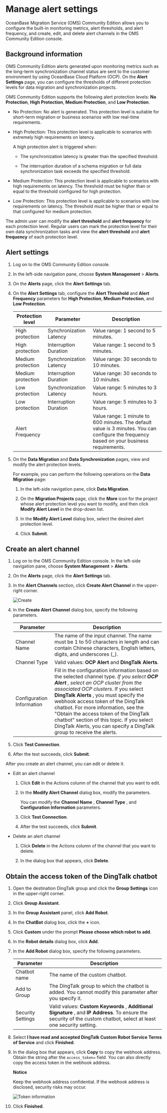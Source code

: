 # Manage alert settings

OceanBase Migration Service (OMS) Community Edition allows you to configure the built-in monitoring metrics, alert thresholds, and alert frequency, and create, edit, and delete alert channels in the OMS Community Edition console.

## Background information

OMS Community Edition alerts generated upon monitoring metrics such as the long-term synchronization channel status are sent to the customer environment by using OceanBase Cloud Platform (OCP). On the **Alert Settings** page, you can configure the thresholds of different protection levels for data migration and synchronization projects.

OMS Community Edition supports the following alert protection levels: **No Protection**, **High Protection**, **Medium Protection**, and **Low Protection**.

* No Protection: No alert is generated. This protection level is suitable for short-term migration or business scenarios with low real-time requirements.

* High Protection: This protection level is applicable to scenarios with extremely high requirements on latency.

  A high protection alert is triggered when:

  * The synchronization latency is greater than the specified threshold.
  
  * The interruption duration of a schema migration or full data synchronization task exceeds the specified threshold.

* Medium Protection: This protection level is applicable to scenarios with high requirements on latency. The threshold must be higher than or equal to the threshold configured for high protection.

* Low Protection: This protection level is applicable to scenarios with low requirements on latency. The threshold must be higher than or equal to that configured for medium protection.

The admin user can modify the **alert threshold** and **alert frequency** for each protection level. Regular users can mark the protection level for their own data synchronization tasks and view the **alert threshold** and **alert frequency** of each protection level.

## Alert settings

1. Log on to the OMS Community Edition console.

2. In the left-side navigation pane, choose **System Management** \> **Alerts**.

3. On the **Alerts** page, click the **Alert Settings** tab.

4. On the **Alert Settings** tab, configure the **Alert Threshold** and **Alert Frequency** parameters for **High Protection**, **Medium Protection**, and **Low Protection**.

   | Protection level  |        Parameter        |    Description        |
   |-------------------|-------------------------|------------------------|
   | High protection   | Synchronization Latency | Value range: 1 second to 5 minutes.                                                                                                        |
   | High protection   | Interruption Duration   | Value range: 1 second to 5 minutes.                                                                                                        |
   | Medium protection | Synchronization Latency | Value range: 30 seconds to 10 minutes.                                                                                                     |
   | Medium protection | Interruption Duration   | Value range: 30 seconds to 10 minutes.                                                                                                     |
   | Low protection    | Synchronization Latency | Value range: 5 minutes to 3 hours.                                                                                                         |
   | Low protection    | Interruption Duration   | Value range: 5 minutes to 3 hours.                                                                                                         |
   | Alert Frequency                            || Value range: 1 minute to 600 minutes. The default value is 3 minutes. You can configure the frequency based on your business requirements. |

5. On the **Data Migration** and **Data Synchronization** pages, view and modify the alert protection levels.

   For example, you can perform the following operations on the **Data Migration** page:

   1. In the left-side navigation pane, click **Data Migration**.

   2. On the **Migration Projects** page, click the **More** icon for the project whose alert protection level you want to modify, and then click **Modify Alert Level** in the drop-down list.

   3. In the **Modify Alert Level** dialog box, select the desired alert protection level.

   4. Click **Submit**.

## Create an alert channel

1. Log on to the OMS Community Edition console. In the left-side navigation pane, choose **System Management** \> **Alerts**.

2. On the **Alerts** page, click the **Alert Settings** tab.

3. In the **Alert Channels** section, click **Create Alert Channel** in the upper-right corner.

   ![Create](https://help-static-aliyun-doc.aliyuncs.com/assets/img/en-US/3674229461/p291330.png)

4. In the **Create Alert Channel** dialog box, specify the following parameters.

   |         Parameter         |                                                                                                                                                                                                                                                                                            Description                                                                                                                                                                                                                                                                                            |
   |---------------------------|---------------------------------------------------------------------------------------------------------------------------------------------------------------------------------------------------------------------------------------------------------------------------------------------------------------------------------------------------------------------------------------------------------------------------------------------------------------------------------------------------------------------------------------------------------------------------------------------------|
   | Channel Name              | The name of the input channel. The name must be 1 to 50 characters in length and can contain Chinese characters, English letters, digits, and underscores (_).                                                                                                                                                                                                                                                                                                                                                                                                                                    |
   | Channel Type              | Valid values: **OCP Alert** and **DingTalk Alerts**.                                                                                                                                                                                                                                                                                                                                                                                                                                                                                                                                             |
   | Configuration Information | Fill in the configuration information based on the selected channel type. *If you select **OCP Alert** , select an OCP cluster from the associated OCP clusters.* If you select **DingTalk Alerts** , you must specify the webhook access token of the DingTalk chatbot. For more information, see the "Obtain the access token of the DingTalk chatbot" section of this topic.  If you select DingTalk Alerts, you can specify a DingTalk group to receive the alerts.    |

5. Click **Test Connection**.

6. After the test succeeds, click **Submit**.

After you create an alert channel, you can edit or delete it.

* Edit an alert channel

  1. Click **Edit** in the Actions column of the channel that you want to edit.

  2. In the **Modify Alert Channel** dialog box, modify the parameters.

     You can modify the **Channel Name** , **Channel Type** , and **Configuration Information** parameters.

  3. Click **Test Connection**.

  4. After the test succeeds, click **Submit**.

* Delete an alert channel

  1. Click **Delete** in the Actions column of the channel that you want to delete.

  2. In the dialog box that appears, click **Delete**.

## Obtain the access token of the DingTalk chatbot

1. Open the destination DingTalk group and click the **Group Settings** icon in the upper-right corner.

2. Click **Group Assistant**.

3. In the **Group Assistant** panel, click **Add Robot**.

4. In the **ChatBot** dialog box, click the **+** icon.

5. Click **Custom** under the prompt **Please choose which robot to add**.

6. In the **Robot details** dialog box, click **Add**.

7. In the **Add Robot** dialog box, specify the following parameters.

   |     Parameter     |                                                                                                                                                                         Description                                                                                                                                                                          |
   |-------------------|--------------------------------------------------------------------------------------------------------------------------------------------------------------------------------------------------------------------------------------------------------------------------------------------------------------------------------------------------------------|
   | Chatbot name      | The name of the custom chatbot.                                                                                                                                                                                                                                                                                                                              |
   | Add to Group      | The DingTalk group to which the chatbot is added. You cannot modify this parameter after you specify it.                                                                                                                                                                                                                                                     |
   | Security Settings | Valid values: **Custom Keywords** , **Additional Signature** , and **IP Address**. To ensure the security of the custom chatbot, select at least one security setting.  |

8. Select **I have read and accepted DingTalk Custom Robot Service Terms of Service** and click **Finished**.

9. In the dialog box that appears, click **Copy** to copy the webhook address. Obtain the string after the `access_token=` field. You can also directly copy the access token in the webhook address.

   **Notice**

   Keep the webhook address confidential. If the webhook address is disclosed, security risks may occur.

   ![Token information](https://help-static-aliyun-doc.aliyuncs.com/assets/img/en-US/3674229461/p392777.png)

10. Click **Finished**.
